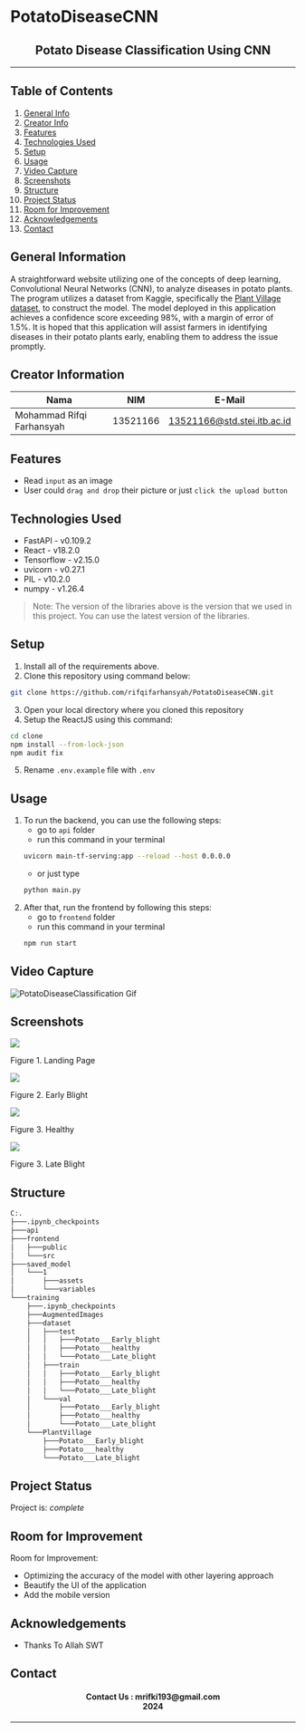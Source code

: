 # PotatoDiseaseCNN
<h2 align="center">
Potato Disease Classification Using CNN<br/>
</h2>
<hr>

## Table of Contents
1. [General Info](#general-information)
2. [Creator Info](#creator-information)
3. [Features](#features)
4. [Technologies Used](#technologies-used)
5. [Setup](#setup)
6. [Usage](#usage)
7. [Video Capture](#videocapture)
8. [Screenshots](#screenshots)
9. [Structure](#structure)
10. [Project Status](#project-status)
11. [Room for Improvement](#room-for-improvement)
12. [Acknowledgements](#acknowledgements)
13. [Contact](#contact)

<a name="general-information"></a>

## General Information
A straightforward website utilizing one of the concepts of deep learning, Convolutional Neural Networks (CNN), to analyze diseases in potato plants. The program utilizes a dataset from Kaggle, specifically the [Plant Village dataset](https://www.kaggle.com/datasets/arjuntejaswi/plant-village), to construct the model. The model deployed in this application achieves a confidence score exceeding 98%, with a margin of error of 1.5%. It is hoped that this application will assist farmers in identifying diseases in their potato plants early, enabling them to address the issue promptly.

<a name="creator-information"></a>

## Creator Information
| Nama                        | NIM      | E-Mail                      |
| --------------------------- | -------- | --------------------------- |
| Mohammad Rifqi Farhansyah   | 13521166 | 13521166@std.stei.itb.ac.id |

<a name="features"></a>

## Features
- Read `input` as an image
- User could `drag and drop` their picture or just `click the upload button` 

<a name="technologies-used"></a>

## Technologies Used
- FastAPI - v0.109.2
- React - v18.2.0
- Tensorflow - v2.15.0
- uvicorn - v0.27.1
- PIL - v10.2.0
- numpy - v1.26.4

> Note: The version of the libraries above is the version that we used in this project. You can use the latest version of the libraries.

<a name="setup"></a>

## Setup
1. Install all of the requirements above.
2. Clone this repository using command below:
```bash
git clone https://github.com/rifqifarhansyah/PotatoDiseaseCNN.git
```
3. Open your local directory where you cloned this repository
4. Setup the ReactJS using this command:
```bash
cd clone
npm install --from-lock-json
npm audit fix
```
5. Rename `.env.example` file with `.env`

<a name="usage"></a>

## Usage
1. To run the backend, you can use the following steps:
    - go to `api` folder
    - run this command in your terminal
    ```bash
    uvicorn main-tf-serving:app --reload --host 0.0.0.0
    ```
    - or just type
    ```bash
    python main.py
    ```
3. After that, run the frontend by following this steps:
    - go to `frontend` folder
    - run this command in your terminal
    ```bash
    npm run start
    ```
    
<a name="videocapture"></a>

## Video Capture
<nl>

![PotatoDiseaseClassification Gif](https://github.com/rifqifarhansyah/PotatoDiseaseCNN/blob/main/img/PotatoDiseaseClassification.gif?raw=true)

<a name="screenshots"></a>

## Screenshots
<p>
  <img src="/img/SS1.png/">
  <p>Figure 1. Landing Page</p>
  <nl>
  <img src="/img/SS2.png/">
  <p>Figure 2. Early Blight</p>
  <nl>
  <img src="/img/SS3.png/">
  <p>Figure 3. Healthy</p>
  <nl>
  <img src="/img/SS4.png/">
  <p>Figure 3. Late Blight</p>
  <nl>
</p>

<a name="structure"></a>

## Structure
```bash
C:.
├───.ipynb_checkpoints
├───api
├───frontend
│   ├───public
│   └───src
├───saved_model
│   └───1
│       ├───assets
│       └───variables
└───training
    ├───.ipynb_checkpoints
    ├───AugmentedImages
    ├───dataset
    │   ├───test
    │   │   ├───Potato___Early_blight
    │   │   ├───Potato___healthy
    │   │   └───Potato___Late_blight
    │   ├───train
    │   │   ├───Potato___Early_blight
    │   │   ├───Potato___healthy
    │   │   └───Potato___Late_blight
    │   └───val
    │       ├───Potato___Early_blight
    │       ├───Potato___healthy
    │       └───Potato___Late_blight
    └───PlantVillage
        ├───Potato___Early_blight
        ├───Potato___healthy
        └───Potato___Late_blight
```

<a name="project-status">

## Project Status
Project is: _complete_

<a name="room-for-improvement">

## Room for Improvement
Room for Improvement:
- Optimizing the accuracy of the model with other layering approach
- Beautify the UI of the application
- Add the mobile version

<a name="acknowledgements">

## Acknowledgements
- Thanks To Allah SWT

<a name="contact"></a>

## Contact
<h4 align="center">
  Contact Us : mrifki193@gmail.com<br/>
  2024
</h4>
<hr>